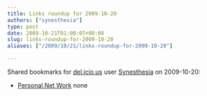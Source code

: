 ```yaml
---
title: Links roundup for 2009-10-20
authors: ["synesthesia"]
type: post
date: 2009-10-21T01:00:07+00:00
slug: links-roundup-for-2009-10-20 
aliases: ["/2009/10/21/links-roundup-for-2009-10-20"]

---
```

Shared bookmarks for [del.icio.us][1] user [Synesthesia][2] on 2009-10-20:

  * [Personal Net Work][3] 
    none</li> </ul>

 [1]: https://del.icio.us/
 [2]: https://del.icio.us/synesthesia
 [3]: https://www.theappgap.com/personal-net-work.html